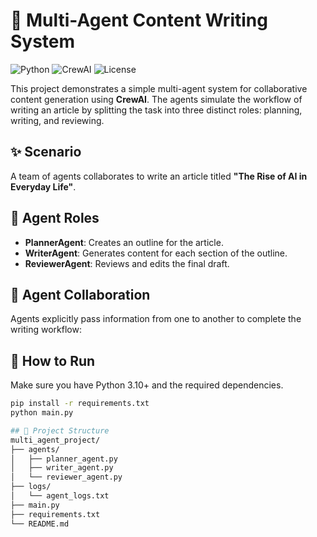 # 🧠 Multi-Agent Content Writing System

![Python](https://img.shields.io/badge/python-3.10%2B-blue)
![CrewAI](https://img.shields.io/badge/CrewAI-enabled-green)
![License](https://img.shields.io/badge/license-MIT-blue)

This project demonstrates a simple multi-agent system for collaborative content generation using **CrewAI**. The agents simulate the workflow of writing an article by splitting the task into three distinct roles: planning, writing, and reviewing.

## ✨ Scenario
A team of agents collaborates to write an article titled **"The Rise of AI in Everyday Life"**.

## 🤖 Agent Roles

- **PlannerAgent**: Creates an outline for the article.
- **WriterAgent**: Generates content for each section of the outline.
- **ReviewerAgent**: Reviews and edits the final draft.

## 🔁 Agent Collaboration
Agents explicitly pass information from one to another to complete the writing workflow:

## 🚀 How to Run
Make sure you have Python 3.10+ and the required dependencies.

```bash
pip install -r requirements.txt
python main.py

## 📂 Project Structure
multi_agent_project/
├── agents/
│   ├── planner_agent.py
│   ├── writer_agent.py
│   └── reviewer_agent.py
├── logs/
│   └── agent_logs.txt
├── main.py
├── requirements.txt
└── README.md

